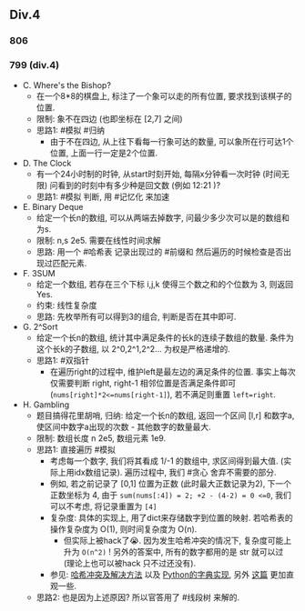 
## Div.4

### 806



### 799 (div.4)

- C. Where's the Bishop?
    - 在一个8*8的棋盘上, 标注了一个象可以走的所有位置, 要求找到该棋子的位置.
    - 限制: 象不在四边 (也即坐标在 [2,7] 之间)
    - 思路1: #模拟 #归纳
        - 由于不在四边, 从上往下看每一行象可达的数量, 可以象所在行可达1个位置, 上面一行一定是2个位置.
- D. The Clock
    - 有一个24小时制的时钟, 从start时刻开始, 每隔x分钟看一次时钟 (时间无限) 问看到的时刻中有多少种是回文数 (例如 12:21 )?
    - 思路1: #模拟 判断, 用 #记忆化 来加速
- E. Binary Deque
    - 给定一个长n的数组, 可以从两端去掉数字, 问最少多少次可以是的数组和为s.
    - 限制: n,s 2e5. 需要在线性时间求解
    - 思路: 用一个 #哈希表 记录出现过的 #前缀和 然后遍历的时候检查是否出现过匹配元素.
- F. 3SUM
    - 给定一个数组, 若存在三个下标 i,j,k 使得三个数之和的个位数为 3, 则返回Yes.
    - 约束: 线性复杂度
    - 思路: 先枚举所有可以得到3的组合, 判断是否在其中即可.
- G. 2^Sort
    - 给定一个长n的数组, 统计其中满足条件的长k的连续子数组的数量. 条件为这个长k的子数组, 以 2^0,2^1,2^2... 为权是严格递增的.
    - 思路1: #双指针
        - 在遍历right的过程中, 维护left是最左边的满足条件的位置. 事实上每次仅需要判断 right, right-1 相邻位置是否满足条件即可 (`nums[right]*2<=nums[right-1]`), 若不满足则重置 `left=right`.
- H. Gambling
    - 题目搞得花里胡哨, 归纳: 给定一个长n的数组, 返回一个区间 [l,r] 和数字a, 使区间中数字a出现的次数 - 其他数字的数量最大.
    - 限制: 数组长度 n 2e5, 数组元素 1e9.
    - 思路1: 直接遍历 #模拟
        - 考虑每一个数字, 我们将其看成 1/-1 的数组中, 求区间得到最大值. (实际上用idx数组记录). 遍历过程中, 我们 #贪心 舍弃不需要的部分.
        - 例如, 若之前记录了 [0,1] 位置为正数 (此时最大正数记录为2), 下一个正数坐标为 4, 由于 `sum(nums[:4]) = 2; +2 - (4-2) = 0 <=0`, 我们可以不考虑, 将记录重置为 `[4]`
        - 复杂度: 具体的实现上, 用了dict来存储数字到位置的映射. 若哈希表的操作复杂度为 O(1), 则时间复杂度为 O(n).
            - 但实际上被hack了😭. 因为发生哈希冲突的情况下, 复杂度可能上升为 `O(n^2)` ! 另外的答案中, 所有的数字都用的是 str 就可以过 (理论上也可以被hack 只不过还没有).
        - 参见: [哈希冲突及解决方法](https://blog.csdn.net/qq_41963107/article/details/107849048) 以及 [Python的字典实现](https://harveyqing.gitbooks.io/python-read-and-write/content/python_advance/python_dict_implementation.html), 另外 [这篇](https://zhuanlan.zhihu.com/p/74003719) 更加直观一些.
    - 思路2: 也是因为上述原因? 所以官答用了 #线段树 来解的.
